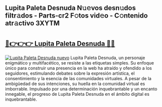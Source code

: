 ## Lupita Paleta Desnuda N𝚞𝚎vos desn𝚞dos filtr𝚊dos - Parts-cr2 F𝚘tos vid𝚎o - C𝚘ntenido atr𝚊ctivo 3XYTM

# <h2><a href="http://mbc1ba.tromn.icu/?c=Lupita+Paleta+Desnuda">🔗👉👉👉 Lupita Paleta Desnuda 🔗🔗</a></h2>

[![Lupita Paleta Desnuda nuevo](https://i.imgur.com/pEAQMta.gif)](http://mbc1ba.tromn.icu/?c=Lupita+Paleta+Desnuda)
Lupita Paleta Desnuda, un personaje enigmático y multifacético, se resiste a las etiquetas simples. Su enfoque único para construir una presencia en la web ha atraído y ofendido a los seguidores, estimulando debates sobre la expresión artística, el consentimiento y la esencia de las comunidades virtuales. A pesar de la ambigüedad de sus intenciones, su huella en la comunidad virtual es imborrable. Impulsado por una determinación inquebrantable y un encanto innegable, el progreso de Lupita Paleta Desnuda en el ámbito digital es inquebrantable.
